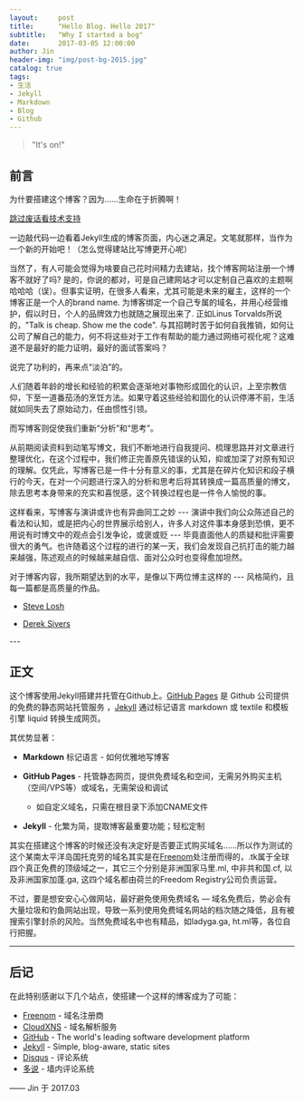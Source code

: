 ```yaml
---
layout:     post
title:      "Hello Blog. Hello 2017"
subtitle:   "Why I started a bog"
date:       2017-03-05 12:00:00
author: Jin
header-img: "img/post-bg-2015.jpg"
catalog: true
tags: 
- 生活
- Jekyll
- Markdown
- Blog
- Github
---
```







> "It's on!"


## 前言


为什要搭建这个博客？因为……生命在于折腾啊！


[跳过废话看技术支持](#build) 


一边敲代码一边看着Jekyll生成的博客页面，内心迷之满足。文笔就那样，当作为一个新的开始吧！（怎么觉得建站比写博更开心呢）


当然了，有人可能会觉得为啥要自己花时间精力去建站，找个博客网站注册一个博客不就好了吗? 是的，你说的都对，可是自己建网站才可以定制自己喜欢的主题啊哈哈哈（误）。但事实证明，在很多人看来，尤其可能是未来的雇主，这样的一个博客正是一个人的brand name. 为博客绑定一个自己专属的域名，并用心经营维护，假以时日，个人的品牌效力也就随之展现出来了. 正如Linus Torvalds所说的，"Talk is cheap. Show me the code". 与其招聘时苦于如何自我推销，如何让公司了解自己的能力，何不将这些对于工作有帮助的能力通过网络可视化呢？这难道不是最好的能力证明，最好的面试答案吗？


说完了功利的，再来点“淡泊”的。


人们随着年龄的增长和经验的积累会逐渐地对事物形成固化的认识，上至宗教信仰，下至一道番茄汤的烹饪方法。如果守着这些经验和固化的认识停滞不前，生活就如同失去了原始动力，任由惯性引领。


而写博客则促使我们重新“分析”和“思考”。


从前期阅读资料到动笔写博文，我们不断地进行自我提问、梳理思路并对文章进行整理优化，在这个过程中，我们修正完善原先错误的认知，抑或加深了对原有知识的理解。仅凭此，写博客已是一件十分有意义的事，尤其是在碎片化知识和段子横行的今天，在对一个问题进行深入的分析和思考后将其转换成一篇高质量的博文，除去思考本身带来的充实和喜悦感，这个转换过程也是一件令人愉悦的事。


这样看来，写博客与演讲或许也有异曲同工之妙 --- 演讲中我们向公众陈述自己的看法和认知，或是把内心的世界展示给别人，许多人对这件事本身感到恐惧，更不用说有时博文中的观点会引发争论，或褒或贬 --- 毕竟直面他人的质疑和批评需要很大的勇气。也许随着这个过程的进行的某一天，我们会发现自己抗打击的能力越来越强，陈述观点的时候越来越自信、面对公众时也变得愈加坦然。


对于博客内容，我所期望达到的水平，是像以下两位博主这样的 --- 风格简约，且每一篇都是高质量的作品。


* [Steve Losh][]

* [Derek Sivers][]




<p id = "build"></p>
---



## 正文


这个博客使用Jekyll搭建并托管在Github上。[GitHub Pages](https://pages.github.com/) 是 Github 公司提供的免费的静态网站托管服务 ，[Jekyll](http://jekyllrb.com/) 通过标记语言 markdown 或 textile 和模板引擎 liquid 转换生成网页。


其优势显著：

* **Markdown** 标记语言 - 如何优雅地写博客

* **GitHub Pages** - 托管静态网页，提供免费域名和空间，无需另外购买主机（空间/VPS等）或域名，无需架设和调试
	* 如自定义域名，只需在根目录下添加CNAME文件 
	
* **Jekyll** - 化繁为简，提取博客最重要功能；轻松定制


其实在搭建这个博客的时候还没有决定好是否要正式购买域名......所以作为测试的这个某南太平洋岛国托克劳的域名其实是在[Freenom]处注册而得的，.tk属于全球四个真正免费的顶级域之一，其它三个分别是非洲国家马里.ml, 中非共和国.cf, 以及非洲国家加蓬.ga, 这四个域名都由荷兰的Freedom Registry公司负责运营。


不过，要是想安安心心做网站，最好避免使用免费域名 — 域名免费后，势必会有大量垃圾和钓鱼网站出现，导致一系列使用免费域名网站的档次随之降低，且有被搜索引擎封杀的风险。当然免费域名中也有精品，如ladyga.ga, ht.ml等，各位自行把握。


---


## 后记


在此特别感谢以下几个站点，使搭建一个这样的博客成为了可能：


* [Freenom][] - 域名注册商
* [CloudXNS][] - 域名解析服务
* [GitHub][] - The world's leading software development platform
* [Jekyll][] -  Simple, blog-aware, static sites
* [Disqus][] - 评论系统
* [多说][] - 墙内评论系统


—— Jin 于 2017.03


[Steve Losh]:   http://stevelosh.com/   "Steve Losh"
[Derek Sivers]: http://sivers.org/  "Derek Sivers"
[GoDaddy]:  http://godaddy.com  "Godaddy"
[GitHub]: http://github.com "Github:social coding"
[Jekyll]:   https://github.com/mojombo/jekyll
[Disqus]: http://disqus.com "Disqus"
[CloudXNS]: https://www.cloudxns.net/ "CloudXNS"
[GitHub Pages]: http://pages.github.com "GitHub Pages"
[Freenom]: http://www.freenom.com/en/index.html?lang=en "Freenom"
[多说]: http://duoshuo.com/ "多说"





